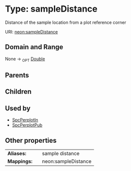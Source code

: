 
# Type: sampleDistance


Distance of the sample location from a plot reference corner

URI: [neon:sampleDistance](https://data.neonscience.org/sampleDistance)


## Domain and Range

None ->  <sub>OPT</sub> [Double](types/Double.md)

## Parents


## Children


## Used by

 * [SpcPerplotIn](SpcPerplotIn.md)
 * [SpcPerplotPub](SpcPerplotPub.md)

## Other properties

|  |  |  |
| --- | --- | --- |
| **Aliases:** | | sample distance |
| **Mappings:** | | neon:sampleDistance |

